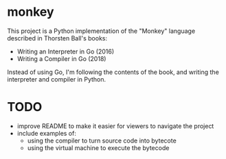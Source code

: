 # monkey

This project is a Python implementation of the "Monkey" language described in Thorsten Ball's books:
- Writing an Interpreter in Go (2016)
- Writing a Compiler in Go (2018)

Instead of using Go, I'm following the contents of the book, and writing the interpreter and compiler in Python.

# TODO
- improve README to make it easier for viewers to navigate the project
- include examples of:
  - using the compiler to turn source code into bytecote
  - using the virtual machine to execute the bytecode
